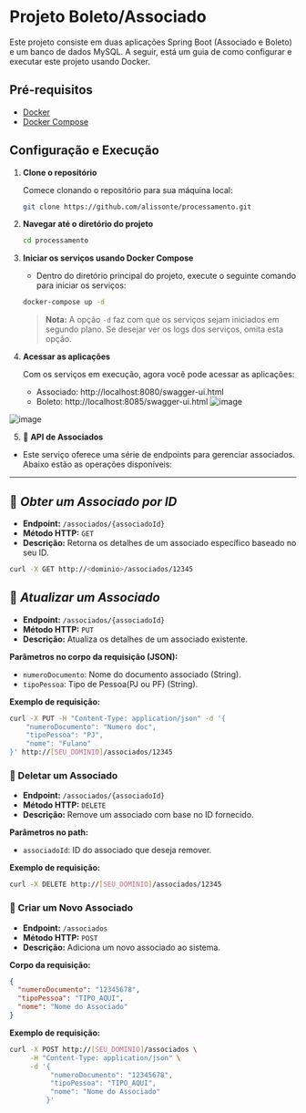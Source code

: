 # Projeto Boleto/Associado

Este projeto consiste em duas aplicações Spring Boot (Associado e Boleto) e um banco de dados MySQL. A seguir, está um guia de como configurar e executar este projeto usando Docker.

## Pré-requisitos

- [Docker](https://www.docker.com/get-started)
- [Docker Compose](https://docs.docker.com/compose/install/)

## Configuração e Execução

1. **Clone o repositório**

   Comece clonando o repositório para sua máquina local:

   ```bash
   git clone https://github.com/alissonte/processamento.git

 2. **Navegar até o diretório do projeto**
    ```bash
    cd processamento

 3. **Iniciar os serviços usando Docker Compose**
    - Dentro do diretório principal do projeto, execute o seguinte comando para iniciar os serviços:
    ```bash
    docker-compose up -d
    ```
    > **Nota:** A opção `-d` faz com que os serviços sejam iniciados em segundo plano. Se desejar ver os logs dos serviços, omita esta opção.

 4. **Acessar as aplicações**    
    
    Com os serviços em execução, agora você pode acessar as aplicações:
    - Associado: http://localhost:8080/swagger-ui.html
    - Boleto: http://localhost:8085/swagger-ui.html
![image](https://github.com/alissonte/processamento/assets/585455/f1950781-7ecb-4992-b0d7-0e241aeb14d6)

![image](https://github.com/alissonte/processamento/assets/585455/36a8fa5e-291d-415b-87f2-bc41ddfc2f98)


 5. 📜 **API de Associados**

   - Este serviço oferece uma série de endpoints para gerenciar associados. Abaixo estão as operações disponíveis:
   ---
    
   ## 📌 _Obter um Associado por ID_
    
   - **Endpoint:** `/associados/{associadoId}`
   - **Método HTTP:** `GET`
   - **Descrição:** Retorna os detalhes de um associado específico baseado no seu ID.
    
   ```bash
   curl -X GET http://<dominio>/associados/12345
   ```
   ## 📌 _Atualizar um Associado_
    
   - **Endpoint:** `/associados/{associadoId}`
   - **Método HTTP:** `PUT`
   - **Descrição:** Atualiza os detalhes de um associado existente.
    
   **Parâmetros no corpo da requisição (JSON):**
   - `numeroDocumento`: Nome do documento associado (String).
   - `tipoPessoa`: Tipo de Pessoa(PJ ou PF) (String).
    
   **Exemplo de requisição:**
    
   ```bash
   curl -X PUT -H "Content-Type: application/json" -d '{
       "numeroDocumento": "Numero doc",
       "tipoPessoa": "PJ",
       "nome": "Fulano"
   }' http://[SEU_DOMINIO]/associados/12345
   ```
  ### 📌 Deletar um Associado

  - **Endpoint:** `/associados/{associadoId}`
  - **Método HTTP:** `DELETE`
  - **Descrição:** Remove um associado com base no ID fornecido.

  **Parâmetros no path:**
  - `associadoId`: ID do associado que deseja remover.

  **Exemplo de requisição:**

  ```bash
  curl -X DELETE http://[SEU_DOMINIO]/associados/12345
  ```
  ### 📌 Criar um Novo Associado

  - **Endpoint:** `/associados`
  - **Método HTTP:** `POST`
  - **Descrição:** Adiciona um novo associado ao sistema.

  **Corpo da requisição:**
  
  ```json
  {
    "numeroDocumento": "12345678",
    "tipoPessoa": "TIPO_AQUI",
    "nome": "Nome do Associado"
  }
  ```
  **Exemplo de requisição:**
  ```bash
  curl -X POST http://[SEU_DOMINIO]/associados \
       -H "Content-Type: application/json" \
       -d '{
            "numeroDocumento": "12345678",
            "tipoPessoa": "TIPO_AQUI",
            "nome": "Nome do Associado"
           }'
